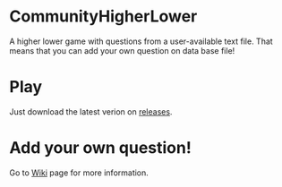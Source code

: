 # CommunityHigherLower
A higher lower game with questions from a user-available text file.
That means that you can add your own question on data base file!

# Play
Just download the latest verion on [releases](https://github.com/angrammenos97/CommunityHigherLower/releases).

# Add your own question!
Go to [Wiki](https://github.com/angrammenos97/CommunityHigherLower/wiki) page for more information.
